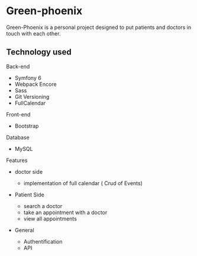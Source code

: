 # Green-phoenix

Green-Phoenix is a personal project designed to put patients and doctors in touch with each other. 

## Technology used

Back-end
- Symfony 6
- Webpack Encore
- Sass
- Git Versioning
- FullCalendar

Front-end
- Bootstrap

Database
- MySQL

Features
- doctor side
  - implementation of full calendar ( Crud of Events)
 
- Patient Side
  - search a doctor
  - take an appointment with a doctor
  - view all appointments
- General
  - Authentification
  -  API  


